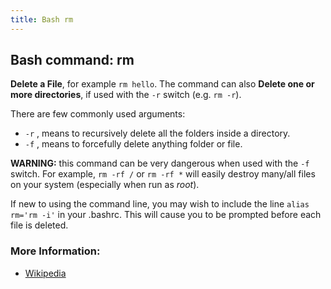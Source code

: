 ```yaml
---
title: Bash rm
---
```


## Bash command: rm

**Delete a File**, for example `rm hello`. 
The command can also **Delete one or more directories**, if used with the `-r` switch (e.g. `rm -r`).

There are few commonly used arguments:

- `-r` , means to recursively delete all the folders inside a directory.
- `-f` , means to forcefully delete anything folder or file.

**WARNING:** this command can be very dangerous when used with the `-f` switch. For example, `rm -rf /` or `rm -rf *` will easily destroy many/all files on your system (especially when run as _root_).

If new to using the command line, you may wish to include the line `alias rm='rm -i'` in your .bashrc. This will cause you to be prompted before each file is deleted.

### More Information:
* [Wikipedia](https://en.wikipedia.org/wiki/Rm_(Unix))
